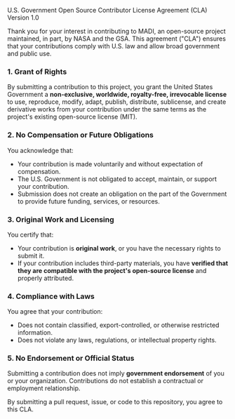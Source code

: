 U.S. Government Open Source Contributor License Agreement (CLA)
Version 1.0

Thank you for your interest in contributing to MADI, an open-source project maintained, in part, by NASA and the GSA. This agreement ("CLA") ensures that your contributions comply with U.S. law and allow broad government and public use.

### 1. Grant of Rights
By submitting a contribution to this project, you grant the United States Government a **non-exclusive, worldwide, royalty-free, irrevocable license** to use, reproduce, modify, adapt, publish, distribute, sublicense, and create derivative works from your contribution under the same terms as the project's existing open-source license (MIT).

### 2. No Compensation or Future Obligations
You acknowledge that:
- Your contribution is made voluntarily and without expectation of compensation.
- The U.S. Government is not obligated to accept, maintain, or support your contribution.
- Submission does not create an obligation on the part of the Government to provide future funding, services, or resources.

### 3. Original Work and Licensing
You certify that:
- Your contribution is **original work**, or you have the necessary rights to submit it.
- If your contribution includes third-party materials, you have **verified that they are compatible with the project's open-source license** and properly attributed.

### 4. Compliance with Laws
You agree that your contribution:
- Does not contain classified, export-controlled, or otherwise restricted information.
- Does not violate any laws, regulations, or intellectual property rights.

### 5. No Endorsement or Official Status
Submitting a contribution does not imply **government endorsement** of you or your organization. Contributions do not establish a contractual or employment relationship.

By submitting a pull request, issue, or code to this repository, you agree to this CLA.